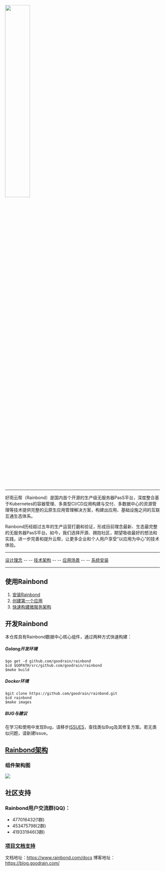 
<img src="https://github.com/goodrain/rainbond/blob/master/docs/rainbond_logo.png" width="40%">

----
好雨云帮（Rainbond）是国内首个开源的生产级无服务器PasS平台，深度整合基于Kubernetes的容器管理、多类型CI/CD应用构建与交付、多数据中心的资源管理等技术提供完整的云原生应用管理解决方案，构建出应用、基础设施之间的互联互通生态体系。

Rainbond历经超过五年的生产运营打磨和验证，形成目前理念最新、生态最完整的无服务器PasS平台。如今，我们选择开源、拥抱社区，期望吸收最好的想法和实践，进一步完善和提升云帮，让更多企业和个人用户享受“以应用为中心”的技术体验。

----
[设计理念](http://www.rainbond.com/docs/stable/getting-started/design-concept.html) -- -- [技术架构](http://www.rainbond.com/docs/stable/getting-started/architecture.html) -- -- [应用场景](getting-started/scenario-microservice.html) -- -- [系统安装](http://www.rainbond.com/docs/stable/getting-started/pre-install.html)

----
## 使用Rainbond

1. [安装Rainbond](http://www.rainbond.com/docs/stable/getting-started/pre-install.html)
2. [创建第一个应用](http://www.rainbond.com/docs/stable/user-app-docs/addapp/addapp-code.html)
3. [快速构建微服务架构](http://www.rainbond.com/docs/stable/user-app-docs/addapp/addapp-cloud_framework.html)

## 开发Rainbond

本仓库具有Rainbond数据中心核心组件，通过两种方式快速构建：

##### Golang开发环境

```
$go get -d github.com/goodrain/rainbond
$cd $GOPATH/src/github.com/goodrain/rainbond
$make build
```
##### Docker环境

```
$git clone https://github.com/goodrain/rainbond.git
$cd rainbond
$make images
```
##### BUG与建议

在学习和使用中发现Bug，请移步[ISSUES](https://github.com/goodrain/rainbond/issues)，查找类似Bug及其修复方案。若无类似问题，请新建Issue。

## [Rainbond架构](http://www.rainbond.com/docs/stable/getting-started/architecture.html)

### 组件架构图 

<img src="https://github.com/goodrain/rainbond/blob/master/docs/rainbond_architecture.png" href="http://www.rainbond.com/docs/stable/getting-started/architecture.html">

## 社区支持

### Rainbond用户交流群(QQ)：

- 477016432(1群)  
- 453475798(2群)  
- 419331946(3群)

### [项目文档支持](http://www.rainbond.com/docs/stable/)       
文档地址：https://www.rainbond.com/docs
博客地址：https://blog.goodrain.com/

